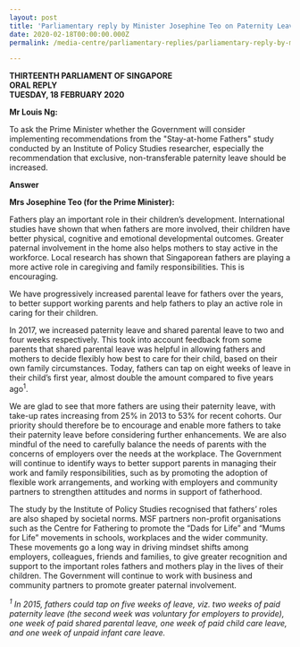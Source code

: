 ```yaml
---
layout: post
title: 'Parliamentary reply by Minister Josephine Teo on Paternity Leave'
date: 2020-02-18T00:00:00.000Z
permalink: /media-centre/parliamentary-replies/parliamentary-reply-by-minister-josephine-teo-on-paternity-leave/

---
```



**THIRTEENTH PARLIAMENT OF SINGAPORE  
ORAL REPLY  
TUESDAY, 18 FEBRUARY 2020**  

**Mr Louis Ng:**

To ask the Prime Minister whether the Government will consider implementing recommendations from the "Stay-at-home Fathers" study conducted by an Institute of Policy Studies researcher, especially the recommendation that exclusive, non-transferable paternity leave should be increased.

**Answer**

**Mrs Josephine Teo (for the Prime Minister):**

Fathers play an important role in their children’s development. International studies have shown that when fathers are more involved, their children have better physical, cognitive and emotional developmental outcomes. Greater paternal involvement in the home also helps mothers to stay active in the workforce. Local research has shown that Singaporean fathers are playing a more active role in caregiving and family responsibilities. This is encouraging. 

We have progressively increased parental leave for fathers over the years, to better support working parents and help fathers to play an active role in caring for their children. 

In 2017, we increased paternity leave and shared parental leave to two and four weeks respectively. This took into account feedback from some parents that shared parental leave was helpful in allowing fathers and mothers to decide flexibly how best to care for their child, based on their own family circumstances. Today, fathers can tap on eight weeks of leave in their child’s first year, almost double the amount compared to five years ago<sup>1</sup>. 

We are glad to see that more fathers are using their paternity leave, with take-up rates increasing from 25% in 2013 to 53% for recent cohorts. Our priority should therefore be to encourage and enable more fathers to take their paternity leave before considering further enhancements. We are also mindful of the need to carefully balance the needs of parents with the concerns of employers over the needs at the workplace. The Government will continue to identify ways to better support parents in managing their work and family responsibilities, such as by promoting the adoption of flexible work arrangements, and working with employers and community partners to strengthen attitudes and norms in support of fatherhood. 

The study by the Institute of Policy Studies recognised that fathers’ roles are also shaped by societal norms. MSF partners non-profit organisations such as the Centre for Fathering to promote the “Dads for Life” and “Mums for Life” movements in schools, workplaces and the wider community. These movements go a long way in driving mindset shifts among employers, colleagues, friends and families, to give greater recognition and support to the important roles fathers and mothers play in the lives of their children. The Government will continue to work with business and community partners to promote greater paternal involvement. 


*<sup>1</sup> In 2015, fathers could tap on five weeks of leave, viz. two weeks of paid paternity leave (the second week was voluntary for employers to provide), one week of paid shared parental leave, one week of paid child care leave, and one week of unpaid infant care leave.*
